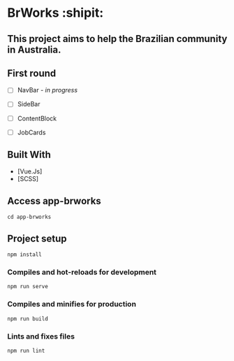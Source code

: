 # BrWorks :shipit:

## This project aims to help the Brazilian community in Australia.

## First round 
- [ ] NavBar - *in progress*
- [ ] SideBar 
- [ ] ContentBlock
- [ ] JobCards




## Built With
* [Vue.Js]
* [SCSS]


## Access app-brworks
```
cd app-brworks
```

## Project setup
```
npm install
```

### Compiles and hot-reloads for development
```
npm run serve
```

### Compiles and minifies for production
```
npm run build
```

### Lints and fixes files
```
npm run lint
```
